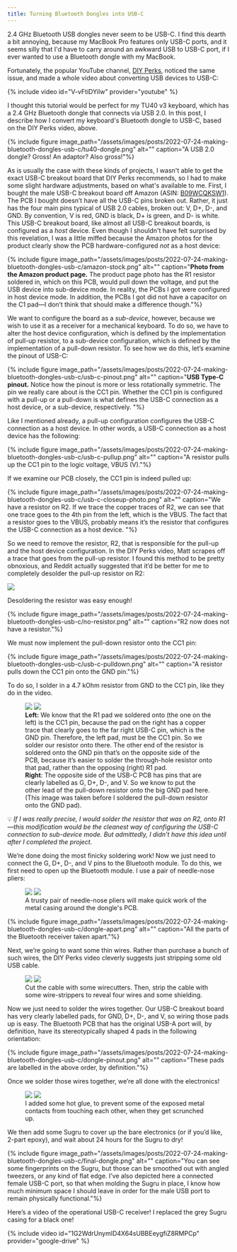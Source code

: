 ```yaml
---
title: Turning Bluetooth Dongles into USB-C
---
```


2.4 GHz Bluetooth USB dongles never seem to be USB-C. I find this dearth a bit annoying, because my MacBook Pro features only USB-C ports, and it seems silly that I'd have to carry around an awkward USB to USB-C port, if I ever wanted to use a Bluetooth dongle with my MacBook. 

Fortunately, the popular YouTube channel, [DIY Perks](https://www.youtube.com/channel/UCUQo7nzH1sXVpzL92VesANw), noticed the same issue, and made a whole video about converting USB devices to USB-C:

{% include video id="V-vFtiDYiIw" provider="youtube" %}

I thought this tutorial would be perfect for my TU40 v3 keyboard, which has a 2.4 GHz Bluetooth dongle that connects via USB 2.0. In this post, I describe how I convert my keyboard's Bluetooth dongle to USB-C, based on the DIY Perks video, above. 

{% include figure image_path="/assets/images/posts/2022-07-24-making-bluetooth-dongles-usb-c/tu40-dongle.png" alt="" caption="A USB 2.0 dongle? Gross! An adaptor? Also gross!"%}

As is usually the case with these kinds of projects, I wasn't able to get the exact USB-C breakout board that DIY Perks recommends, so I had to make some slight hardware adjustments, based on what's available to me. First, I bought the male USB-C breakout board off Amazon (ASIN: [B09WCQKSW1](https://www.amazon.com/dp/B09WCQKSW1?ref=ppx_yo2ov_dt_b_product_details&th=1)). The PCB I bought doesn’t have all the USB-C pins broken out. Rather, it just has the four main pins typical of USB 2.0 cables, broken out: V, D+, D-, and GND. By convention, V is red, GND is black, D+ is green, and D- is white. This USB-C breakout board, like almost all USB-C breakout boards, is configured as a _host_ device. Even though I shouldn't have felt surprised by this revelation, I was a little miffed because the Amazon photos for the product clearly show the PCB hardware-configured _not_ as a host device:

{% include figure image_path="/assets/images/posts/2022-07-24-making-bluetooth-dongles-usb-c/amazon-stock.png" alt="" caption="<b>Photo from the Amazon product page.</b> The product page photo has the R1 resistor soldered in, which on this PCB, would pull down the voltage, and put the USB device into sub-device mode. In reality, the PCBs I got were configured in host device mode. In addition, the PCBs I got did not have a capacitor on the C1 pad—I don’t think that should make a difference though."%}

We want to configure the board as a _sub-device_, however, because we wish to use it as a receiver for a mechanical keyboard. To do so, we have to alter the host device configuration, which is defined by the implementation of pull-up resistor, to a sub-device configuration, which is defined by the implementation of a pull-down resistor. To see how we do this, let’s examine the pinout of USB-C:

{% include figure image_path="/assets/images/posts/2022-07-24-making-bluetooth-dongles-usb-c/usb-c-pinout.png" alt="" caption="<b>USB Type-C pinout.</b> Notice how the pinout is more or less rotationally symmetric. The pin we really care about is the CC1 pin. Whether the CC1 pin is configured with a pull-up or a pull-down is what defines the USB-C connection as a host device, or a sub-device, respectively. "%}

Like I mentioned already, a pull-up configuration configures the USB-C connection as a host device. In other words, a USB-C connection as a host device has the following: 

{% include figure image_path="/assets/images/posts/2022-07-24-making-bluetooth-dongles-usb-c/usb-c-pullup.png" alt="" caption="A resistor pulls up the CC1 pin to the logic voltage, VBUS (V)."%}

If we examine our PCB closely, the CC1 pin is indeed pulled up:

{% include figure image_path="/assets/images/posts/2022-07-24-making-bluetooth-dongles-usb-c/usb-c-closeup-photo.png" alt="" caption="We have a resistor on R2. If we trace the copper traces of R2, we can see that one trace goes to the 4th pin from the left, which is the VBUS. The fact that a resistor goes to the VBUS, probably means it’s the resistor that configures the USB-C connection as a host device. "%}

So we need to remove the resistor, R2, that is responsible for the pull-up and the host device configuration. In the DIY Perks video, Matt scrapes off a trace that goes from the pull-up resistor. I found this method to be pretty obnoxious, and Reddit actually suggested that it’d be better for me to completely desolder the pull-up resistor on R2: 

![](/assets/images/posts/2022-07-24-making-bluetooth-dongles-usb-c/reddit-post.png)

Desoldering the resistor was easy enough!

{% include figure image_path="/assets/images/posts/2022-07-24-making-bluetooth-dongles-usb-c/no-resistor.png" alt="" caption="R2 now does not have a resistor."%}

We must now implement the pull-down resistor onto the CC1 pin:

{% include figure image_path="/assets/images/posts/2022-07-24-making-bluetooth-dongles-usb-c/usb-c-pulldown.png" alt="" caption="A resistor pulls down the CC1 pin onto the GND pin."%}

To do so, I solder in a 4.7 kOhm resistor from GND to the CC1 pin, like they do in the video. 

<figure class="half">
    <a href="/assets/images/posts/2022-07-24-making-bluetooth-dongles-usb-c/pulldown-top.png"><img src="/assets/images/posts/2022-07-24-making-bluetooth-dongles-usb-c/pulldown-top.png"></a>
    <a href="/assets/images/posts/2022-07-24-making-bluetooth-dongles-usb-c/pulldown-bottom.png"><img src="/assets/images/posts/2022-07-24-making-bluetooth-dongles-usb-c/pulldown-bottom.png"></a>
    <figcaption><b>Left:</b> We know that the R1 pad we soldered onto (the one on the left) is the CC1 pin, because the pad on the right has a copper trace that clearly goes to the far right USB-C pin, which is the GND pin. Therefore, the left pad, must be the CC1 pin. So we solder our resistor onto there. The other end of the resistor is soldered onto the GND pin that’s on the opposite side of the PCB, because it’s easier to solder the through-hole resistor onto that pad, rather than the opposing (right) R1 pad. <br/><b>Right</b>: The opposite side of the USB-C PCB has pins that are clearly labelled as G, D+, D-, and V. So we know to put the other lead of the pull-down resistor onto the big GND pad here. (This image was taken before I soldered the pull-down resistor onto the GND pad).  </figcaption>
</figure>

:bulb: _If I was really precise, I would solder the resistor that was on R2, onto R1—this modification would be the cleanest way of configuring the USB-C connection to sub-device mode. But admittedly, I didn’t have this idea until after I completed the project._

We’re done doing the most finicky soldering work! Now we just need to connect the G, D+, D-, and V pins to the Bluetooth module. To do this, we first need to open up the Bluetooth module. I use a pair of needle-nose pliers: 

<figure class="half">
    <a href="/assets/images/posts/2022-07-24-making-bluetooth-dongles-usb-c/dongle.png"><img src="/assets/images/posts/2022-07-24-making-bluetooth-dongles-usb-c/dongle.png"></a>
    <a href="/assets/images/posts/2022-07-24-making-bluetooth-dongles-usb-c/dongle-pryed.png"><img src="/assets/images/posts/2022-07-24-making-bluetooth-dongles-usb-c/dongle-pryed.png"></a>
    <figcaption>A trusty pair of needle-nose pliers will make quick work of the metal casing around the dongle's PCB.</figcaption>
</figure>

{% include figure image_path="/assets/images/posts/2022-07-24-making-bluetooth-dongles-usb-c/dongle-apart.png" alt="" caption="All the parts of the Bluetooth receiver taken apart."%}

Next, we’re going to want some thin wires. Rather than purchase a bunch of such wires, the DIY Perks video cleverly suggests just stripping some old USB cable. 

<figure class="half">
    <a href="/assets/images/posts/2022-07-24-making-bluetooth-dongles-usb-c/usb-cable.png"><img src="/assets/images/posts/2022-07-24-making-bluetooth-dongles-usb-c/usb-cable.png"></a>
    <a href="/assets/images/posts/2022-07-24-making-bluetooth-dongles-usb-c/usb-cable-stripped.png"><img src="/assets/images/posts/2022-07-24-making-bluetooth-dongles-usb-c/usb-cable-stripped.png"></a>
    <figcaption>Cut the cable with some wirecutters. Then, strip the cable with some wire-strippers to reveal four wires and some shielding.</figcaption>
</figure>

Now we just need to solder the wires together. Our USB-C breakout board has very clearly labelled pads, for GND, D+, D-, and V, so wiring those pads up is easy. The Bluetooth PCB that has the original USB-A port will, by definition, have its stereotypically shaped 4 pads in the following orientation:

{% include figure image_path="/assets/images/posts/2022-07-24-making-bluetooth-dongles-usb-c/dongle-pinout.png" alt="" caption="These pads are labelled in the above order, by definition."%}

Once we solder those wires together, we’re all done with the electronics!

<figure class="half">
    <a href="/assets/images/posts/2022-07-24-making-bluetooth-dongles-usb-c/assembly-top.png"><img src="/assets/images/posts/2022-07-24-making-bluetooth-dongles-usb-c/assembly-top.png"></a>
    <a href="/assets/images/posts/2022-07-24-making-bluetooth-dongles-usb-c/assembly-bottom.png"><img src="/assets/images/posts/2022-07-24-making-bluetooth-dongles-usb-c/assembly-bottom.png"></a>
    <figcaption>I added some hot glue, to prevent some of the exposed metal contacts from touching each other, when they get scrunched up.</figcaption>
</figure>

We then add some Sugru to cover up the bare electronics (or if you’d like, 2-part epoxy), and wait about 24 hours for the Sugru to dry! 

{% include figure image_path="/assets/images/posts/2022-07-24-making-bluetooth-dongles-usb-c/final-dongle.png" alt="" caption="You can see some fingerprints on the Sugru, but those can be smoothed out with angled tweezers, or any kind of flat edge. I’ve also depicted here a connected female USB-C port, so that when molding the Sugru in place, I know how much minimum space I should leave in order for the male USB port to remain physically functional."%}

Here’s a video of the operational USB-C receiver! I replaced the grey Sugru casing for a black one! 

{% include video id="1G2WdrUnymID4X64sUBBEeygfiZ8RMPCp" provider="google-drive" %}

